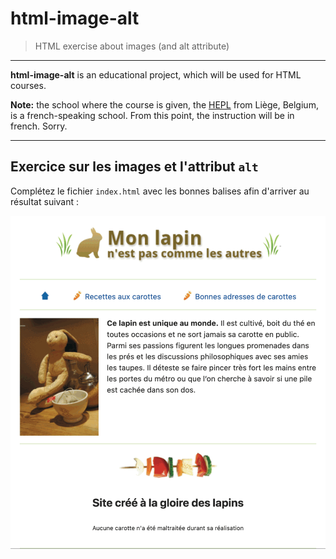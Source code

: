 # html-image-alt

> HTML exercise about images (and alt attribute)

* * *

**html-image-alt** is an educational project, which will be used for HTML courses.

**Note:** the school where the course is given, the [HEPL](http://www.provincedeliege.be/hauteecole) from Liège, Belgium, is a french-speaking school. From this point, the instruction will be in french. Sorry.

* * *

## Exercice sur les images et l'attribut `alt`

Complétez le fichier `index.html` avec les bonnes balises afin d'arriver au résultat suivant :

![Résultat attendu](./assets-starter/rendu.png)
